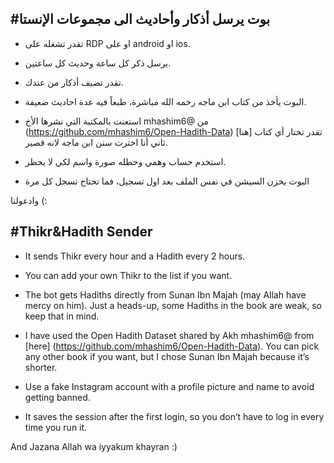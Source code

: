 #بوت يرسل أذكار وأحاديث الى مجموعات الإنستا
-

- تقدر تشغله على RDP او على android او ios.

- يرسل ذكر كل ساعة وحديث كل ساعتين. 

- تقدر تضيف أذكار من عندك. 

- البوت يأخذ من كتاب ابن ماجه رحمه الله مباشرة، طبعاً فيه عدة احاديث ضعيفة.

- استعنت بالمكتبة التي نشرها الأخ mhashim6@  من (https://github.com/mhashim6/Open-Hadith-Data) [هنا] 
تقدر تختار أي كتاب ثاني أنا اخترت سنن ابن ماجه لانه قصير.

- استخدم حساب وهمي وحطله صورة واسم لكي لا يحظر.

- البوت يخزن السيشن في نفس الملف بعد اول تسجيل، فما تحتاج تسجل كل مرة

وادعولنا (:

#Thikr&Hadith Sender 
-
- It sends Thikr every hour and a Hadith every 2 hours.  

- You can add your own Thikr to the list if you want.  

- The bot gets Hadiths directly from Sunan Ibn Majah (may Allah have mercy on him). Just a heads-up, some Hadiths in the
book are weak, so keep that in mind.  

- I have used the Open Hadith Dataset shared by Akh mhashim6@ from [here] (https://github.com/mhashim6/Open-Hadith-Data). You can pick any other book if you want, but I chose Sunan Ibn Majah because it’s shorter.  

- Use a fake Instagram account with a profile picture and name to avoid getting banned.  

- It saves the session after the first login, so you don’t have to log in every time you run it.  

And Jazana Allah wa iyyakum khayran :)
